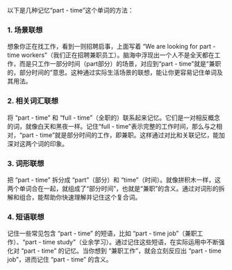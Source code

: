 以下是几种记忆“part - time”这个单词的方法：

### 1. 场景联想
想象你正在找工作，看到一则招聘启事，上面写着 “We are looking for part - time workers”（我们正在招聘兼职员工）。脑海中浮现出一个人不是全天都在工作，而是只工作一部分时间（part部分）的场景，对应到“part - time”就是“兼职的，部分时间的”意思。这种通过实际生活场景的联想，能让你更容易记住单词及其用法。

### 2. 相关词汇联想
将 “part - time” 和 “full - time”（全职的）联系起来记忆。它们是一对相反概念的词，就像白天和黑夜一样。记住“full - time”表示完整的工作时间，那么与之相对，“part - time”就是部分时间的工作，即兼职。这样通过对比和关联记忆，能加深对这两个词的印象。

### 3. 词形联想
把 “part - time” 拆分成 “part”（部分）和 “time”（时间）。就像拼积木一样，这两个单词合在一起，就组成了“部分时间”，也就是“兼职”的含义。通过对词形的拆解和组合，能帮助你快速理解并记住这个复合词。

### 4. 短语联想
记住一些常见包含 “part - time” 的短语，比如 “part - time job”（兼职工作）、“part - time study”（业余学习）。通过记住这些短语，在实际运用中不断强化对 “part - time” 的记忆。当你想到 “兼职工作”，就会立刻反应出 “part - time job”，进而记住 “part - time” 的含义。 